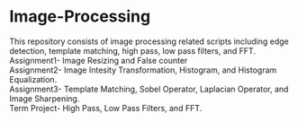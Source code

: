 # Image-Processing
This repository consists of image processing related scripts including edge detection, template matching, high pass, low pass filters, and FFT.
<br /> Assignment1- Image Resizing and False counter
<br /> Assignment2- Image Intesity Transformation, Histogram, and Histogram Equalization.
<br /> Assignment3- Template Matching, Sobel Operator, Laplacian Operator, and Image Sharpening.
<br /> Term Project- High Pass, Low Pass Filters, and FFT.
